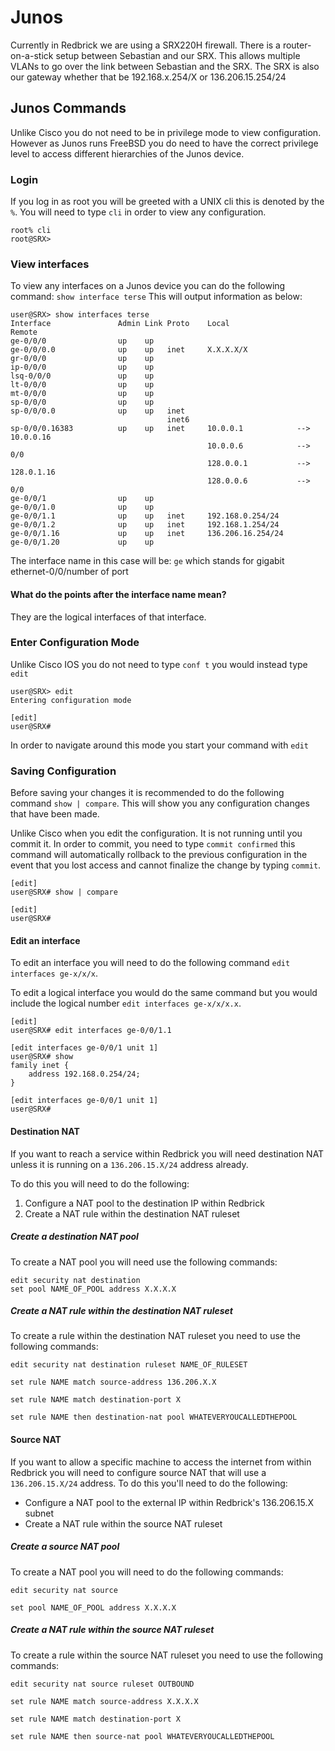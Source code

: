 # Junos

Currently in Redbrick we are using a SRX220H firewall.
There is a router-on-a-stick setup between Sebastian and our SRX.
This allows multiple VLANs to go over the link between Sebastian and the SRX.
The SRX is also our gateway whether that be 192.168.x.254/X or 136.206.15.254/24

## Junos Commands

Unlike Cisco you do not need to be in privilege mode to view configuration.
However as Junos runs FreeBSD you do need to have the correct privilege level
to access different hierarchies of the Junos device.

### Login

If you log in as root you will be greeted with a UNIX cli this is denoted
by the `%`. You will need to type `cli` in order to view any configuration.

```text
root% cli
root@SRX>
```

### View interfaces

To view any interfaces on a Junos device you can do the following command:
`show interface terse` This will output information as below:

```text
user@SRX> show interfaces terse
Interface               Admin Link Proto    Local                 Remote
ge-0/0/0                up    up
ge-0/0/0.0              up    up   inet     X.X.X.X/X
gr-0/0/0                up    up
ip-0/0/0                up    up
lsq-0/0/0               up    up
lt-0/0/0                up    up
mt-0/0/0                up    up
sp-0/0/0                up    up
sp-0/0/0.0              up    up   inet
                                   inet6
sp-0/0/0.16383          up    up   inet     10.0.0.1            --> 10.0.0.16
                                            10.0.0.6            --> 0/0
                                            128.0.0.1           --> 128.0.1.16
                                            128.0.0.6           --> 0/0
ge-0/0/1                up    up
ge-0/0/1.0              up    up
ge-0/0/1.1              up    up   inet     192.168.0.254/24
ge-0/0/1.2              up    up   inet     192.168.1.254/24
ge-0/0/1.16             up    up   inet     136.206.16.254/24
ge-0/0/1.20             up    up
```

The interface name in this case will be:
`ge` which stands for gigabit ethernet-0/0/number of port

#### What do the points after the interface name mean?

They are the logical interfaces of that interface.

### Enter Configuration Mode

Unlike Cisco IOS you do not need to type `conf t` you would instead type `edit`

```text
user@SRX> edit
Entering configuration mode

[edit]
user@SRX#
```

In order to navigate around this mode you start your command with `edit`

### Saving Configuration

Before saving your changes it is recommended to do the following command `show | compare`.
This will show you any configuration changes that have been made.

Unlike Cisco when you edit the configuration. It is not running until you commit it.
In order to commit, you need to type `commit confirmed` this command will automatically
rollback to the previous configuration in the event that you
lost access and cannot finalize the change by typing `commit`.

```text
[edit]
user@SRX# show | compare

[edit]
user@SRX#
```

#### Edit an interface

To edit an interface you will need to do the following command `edit interfaces ge-x/x/x`.

To edit a logical interface you would do the same command but you would
include the logical number `edit interfaces ge-x/x/x.x`.

```text
[edit]
user@SRX# edit interfaces ge-0/0/1.1

[edit interfaces ge-0/0/1 unit 1]
user@SRX# show
family inet {
    address 192.168.0.254/24;
}

[edit interfaces ge-0/0/1 unit 1]
user@SRX#
```

#### Destination NAT

If you want to reach a service within Redbrick you will need destination NAT
unless it is running on a ``136.206.15.X/24`` address already.

To do this you will need to do the following:

1. Configure a NAT pool to the destination IP within Redbrick
2. Create a NAT rule within the destination NAT ruleset

##### Create a destination NAT pool

To create a NAT pool you will need use the following commands:

```text
edit security nat destination
set pool NAME_OF_POOL address X.X.X.X
```

##### Create a NAT rule within the destination NAT ruleset

To create a rule within the destination NAT ruleset you need to use the following commands:

```text
edit security nat destination ruleset NAME_OF_RULESET

set rule NAME match source-address 136.206.X.X

set rule NAME match destination-port X

set rule NAME then destination-nat pool WHATEVERYOUCALLEDTHEPOOL
```

#### Source NAT

If you want to allow a specific machine to access the internet from within Redbrick
you will need to configure source NAT that will use a ``136.206.15.X/24`` address.
To do this you'll need to do the following:

- Configure a NAT pool to the external IP within Redbrick's 136.206.15.X subnet
- Create a NAT rule within the source NAT ruleset

##### Create a source NAT pool

To create a NAT pool you will need to do the following commands:

```text
edit security nat source

set pool NAME_OF_POOL address X.X.X.X
```

##### Create a NAT rule within the source NAT ruleset

To create a rule within the source NAT ruleset you need to use the following commands:

```text
edit security nat source ruleset OUTBOUND

set rule NAME match source-address X.X.X.X

set rule NAME match destination-port X

set rule NAME then source-nat pool WHATEVERYOUCALLEDTHEPOOL
```
